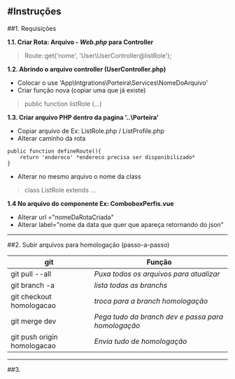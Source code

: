 #Instruções
------

##1. Requisições

**1.1. Criar Rota: Arquivo - *Web.php* para Controller**
>Route::get('nome', 'User\UserController@listRole');

**1.2. Abrindo o arquivo controller (UserController.php)**
- Colocar o use 'App\Intgrations\Porteira\Services\NomeDoArquivo'
- Criar função nova (copiar uma que já existe)
>public function listRole (...)

**1.3. Criar arquivo PHP dentro da pagina '..\Porteira'**
- Copiar arquivo de Ex: ListRole.php / ListProfile.php
- Alterar caminho da rota
``` 
public function defineRoute(){
    return 'endereco' *endereco precisa ser disponibilizado*
}
```
- Alterar no mesmo arquivo o nome da class
>class ListRole extends ...

**1.4 No arquivo do componente Ex: ComboboxPerfis.vue**
- Alterar url ="nomeDaRotaCriada"
- Alterar label="nome da data que quer que apareça retornando do json"

------



##2. Subir arquivos para homologação (passo-a-passo)

git | Função
------------ | -------------
git pull --all | *Puxa todos os arquivos para atualizar*
git branch -a  | *lista todas as branchs*
git checkout homologacao | *troca para a branch homologação*
git merge dev | *Pega tudo da branch dev e passa para homologação*
git push origin homologacao | *Envia tudo de homologação*

------

##3.













